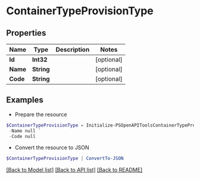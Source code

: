 # ContainerTypeProvisionType
## Properties

Name | Type | Description | Notes
------------ | ------------- | ------------- | -------------
**Id** | **Int32** |  | [optional] 
**Name** | **String** |  | [optional] 
**Code** | **String** |  | [optional] 

## Examples

- Prepare the resource
```powershell
$ContainerTypeProvisionType = Initialize-PSOpenAPIToolsContainerTypeProvisionType  -Id null `
 -Name null `
 -Code null
```

- Convert the resource to JSON
```powershell
$ContainerTypeProvisionType | ConvertTo-JSON
```

[[Back to Model list]](../README.md#documentation-for-models) [[Back to API list]](../README.md#documentation-for-api-endpoints) [[Back to README]](../README.md)

